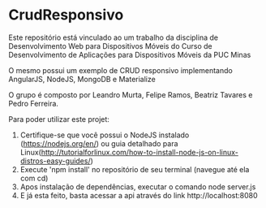 # CrudResponsivo
Este repositório está vinculado ao um trabalho da disciplina de Desenvolvimento Web para Dispositivos Móveis do Curso de Desenvolvimento de Aplicações para Dispositivos Móveis da PUC Minas

O mesmo possui um exemplo de CRUD responsivo implementando AngularJS, NodeJS, MongoDB e Materialize

O grupo é composto por Leandro Murta, Felipe Ramos, Beatriz Tavares e Pedro Ferreira.

Para poder utilizar este projet:
1. Certifique-se que você possui o NodeJS instalado (https://nodejs.org/en/) ou guia detalhado para Linux(http://tutorialforlinux.com/how-to-install-node-js-on-linux-distros-easy-guides/)
2. Execute 'npm install' no repositório de seu terminal (navegue até ela com cd)
3. Apos instalação de dependências, executar o comando node server.js
4. E já esta feito, basta acessar a api através do link http://localhost:8080
